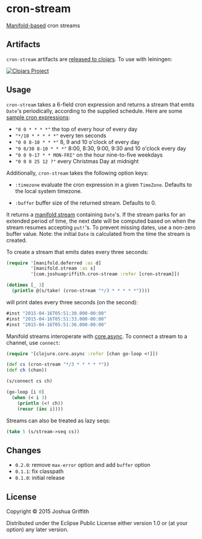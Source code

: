 # cron-stream

[Manifold-based](https://github.com/ztellman/manifold) cron streams

## Artifacts

`cron-stream` artifacts are
[released to clojars](https://clojars.org/com.joshuagriffith/cron-stream). To
use with leiningen:

[![Clojars Project](http://clojars.org/com.joshuagriffith/cron-stream/latest-version.svg)](http://clojars.org/com.joshuagriffith/cron-stream)

## Usage

`cron-stream` takes a 6-field cron expression and returns a stream
that emits `Date`'s periodically, according to the supplied
schedule. Here are some
[sample cron expressions](http://docs.spring.io/spring/docs/current/javadoc-api/org/springframework/scheduling/support/CronSequenceGenerator.html):

  - `"0 0 * * * *"` the top of every hour of every day
  - `"*/10 * * * * *"` every ten seconds
  - `"0 0 8-10 * * *"` 8, 9 and 10 o'clock of every day
  - `"0 0/30 8-10 * * *"` 8:00, 8:30, 9:00, 9:30 and 10 o'clock every day
  - `"0 0 9-17 * * MON-FRI"` on the hour nine-to-five weekdays
  - `"0 0 0 25 12 ?"` every Christmas Day at midnight

Additionally, `cron-stream` takes the following option keys:

  - `:timezone` evaluate the cron expression in a given
    `TimeZone`. Defaults to the local system timezone.
  
  - `:buffer` buffer size of the returned stream. Defaults to 0.

It returns a
[manifold stream](https://github.com/ztellman/manifold/blob/master/docs/stream.md)
containing `Date`'s. If the stream parks for an extended period of
time, the next date will be computed based on when the stream resumes
accepting `put!`'s. To prevent missing dates, use a non-zero buffer
value. Note: the initial `Date` is calculated from the time the stream
is created.

To create a stream that emits dates every three seconds:

```clj
(require '[manifold.deferred :as d]
         '[manifold.stream :as s]
         '[com.joshuagriffith.cron-stream :refer [cron-stream]])

(dotimes [_ 3]
  (println @(s/take! (cron-stream "*/3 * * * * *"))))
```

will print dates every three seconds (on the second):

```clj
#inst "2015-04-16T05:51:30.000-00:00"
#inst "2015-04-16T05:51:33.000-00:00"
#inst "2015-04-16T05:51:36.000-00:00"
```

Manifold streams interoperate with
[core.async](https://github.com/clojure/core.async). To connect a
stream to a channel, use `connect`:

```clj
(require '[clojure.core.async :refer [chan go-loop <!]])

(def cs (cron-stream "*/3 * * * * *"))
(def ch (chan))

(s/connect cs ch)

(go-loop [i 0]
  (when (< i 3)
    (println (<! ch))
    (recur (inc i))))
```

Streams can also be treated as lazy seqs:

```clj
(take 5 (s/stream->seq cs))
```

## Changes

- `0.2.0`: remove `max-error` option and add `buffer` option
- `0.1.1`: fix classpath
- `0.1.0`: initial release

## License

Copyright © 2015 Joshua Griffith

Distributed under the Eclipse Public License either version 1.0 or (at
your option) any later version.
